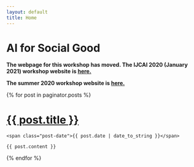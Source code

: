 ```yaml
---
layout: default
title: Home
---
```

# AI for Social Good

**The webpage for this workshop has moved. The IJCAI 2020 (January 2021) workshop website is <a href="https://crcs.seas.harvard.edu/event/ai-social-good-workshop-0">here.</a>**

**The summer 2020 workshop website is <a href="https://crcs.seas.harvard.edu/event/ai-social-good-workshop-2020">here.</a>**

<div class="posts">
  {% for post in paginator.posts %}
  <div class="post">
    <h1 class="post-title">
      <a href="{{ post.url }}">
        {{ post.title }}
      </a>
    </h1>

    <span class="post-date">{{ post.date | date_to_string }}</span>

    {{ post.content }}
  </div>
  {% endfor %}
</div>


